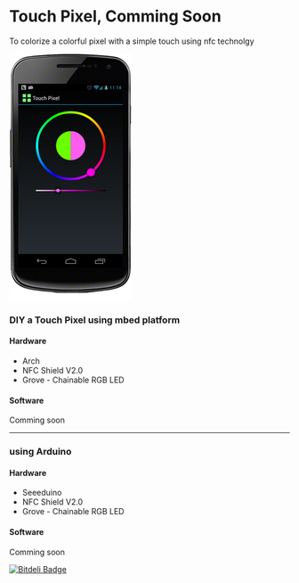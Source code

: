 Touch Pixel, Comming Soon
=========================

To colorize a colorful pixel with a simple touch using nfc technolgy

![preview](img/preview.png)


### DIY a Touch Pixel using mbed platform
#### Hardware
+ Arch
+ NFC Shield V2.0
+ Grove - Chainable RGB LED

#### Software
Comming soon

----------------

### using Arduino
#### Hardware
+ Seeeduino
+ NFC Shield V2.0
+ Grove - Chainable RGB LED

#### Software
Comming soon


[![Bitdeli Badge](https://d2weczhvl823v0.cloudfront.net/Seeed-Studio/touchpixel/trend.png)](https://bitdeli.com/free "Bitdeli Badge")

